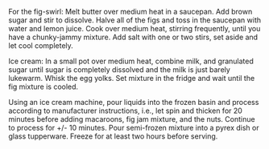 For the fig-swirl: Melt butter over medium heat in a saucepan. Add brown sugar and stir to dissolve. Halve all of the figs and toss in the saucepan with water and lemon juice. Cook over medium heat, stirring frequently, until you have a chunky-jammy mixture. Add salt with one or two stirs, set aside and let cool completely.

Ice cream: In a small pot over medium heat, combine milk, and granulated sugar until sugar is completely dissolved and the milk is just barely lukewarm. Whisk the egg yolks. Set mixture in the fridge and wait until the fig mixture is cooled.

Using an ice cream machine, pour liquids into the frozen basin and process according to manufacturer instructions, i.e., let spin and thicken for 20 minutes before adding macaroons, fig jam mixture, and the nuts. Continue to process for +/- 10 minutes. Pour semi-frozen mixture into a pyrex dish or glass tupperware. Freeze for at least two hours before serving.
